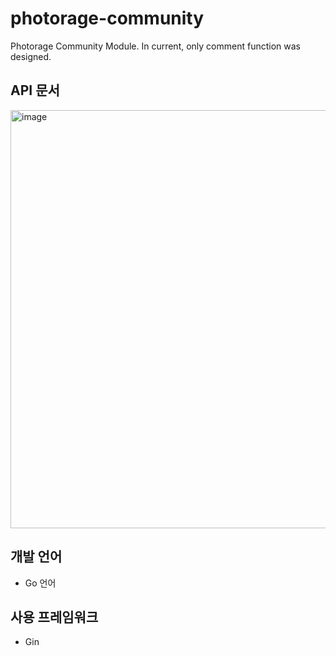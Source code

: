 # photorage-community
Photorage Community Module. In current, only comment function was designed.


## API 문서
<img width="669" alt="image" src="https://user-images.githubusercontent.com/29014586/171032443-f6197967-2b07-4d6d-9374-a01b69b14c30.png">

## 개발 언어
- Go 언어

## 사용 프레임워크
- Gin
